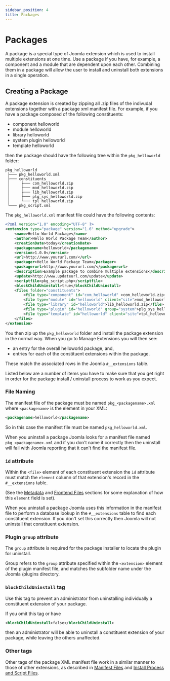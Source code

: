 ```yaml
---
sidebar_position: 4
title: Packages
---
```


Packages
========

A package is a special type of Joomla extension which is used to install multiple extensions at one time. Use a package if you have, for example, a component and a module that are dependent upon each other. Combining them in a package will allow the user to install and uninstall both extensions in a single operation.

## Creating a Package

A package extension is created by zipping all .zip files of the indivudal extensions together with a package xml manifest file. For example, if you have a package composed of the following constituents:

- component helloworld
- module helloworld
- library helloworld
- system plugin helloworld
- template helloworld

then the package should have the following tree within the `pkg_helloworld` folder:

```
pkg_helloworld
 ├─── pkg_helloworld.xml
 ├─── constituents
 │     ├─── com_helloworld.zip
 │     ├─── mod_helloworld.zip
 │     ├─── lib_helloworld.zip
 │     ├─── plg_sys_helloworld.zip
 │     └─── tpl_helloworld.zip
 └─── pkg_script.xml

```

The `pkg_helloworld.xml` manifest file could have the following contents:

```xml title="pkg_helloworld.xml"
<?xml version="1.0" encoding="UTF-8" ?>
<extension type="package" version="1.6" method="upgrade">
    <name>Hello World Package</name>
    <author>Hello World Package Team</author>
    <creationDate>today</creationDate>
    <packagename>helloworld</packagename>
    <version>1.0.0</version>
    <url>http://www.yoururl.com/</url>
    <packager>Hello World Package Team</packager>
    <packagerurl>http://www.yoururl.com/</packagerurl>
    <description>Example package to combine multiple extensions</description>
    <update>http://www.updateurl.com/update</update>
    <scriptfile>pkg_script.php</scriptfile>
    <blockChildUninstall>true</blockChildUninstall>
    <files folder="constituents">
        <file type="component" id="com_helloworld" >com_helloworld.zip</file>
        <file type="module" id="helloworld" client="site">mod_helloworld.zip</file>
        <file type="library" id="helloworld">lib_helloworld.zip</file>
        <file type="plugin" id="helloworld" group="system">plg_sys_helloworld.zip</file>
        <file type="template" id="helloworld" client="site">tpl_helloworld.zip</file>
    </files>
</extension>
```

You then zip up the `pkg_helloworld` folder and install the package extension in the normal way.
When you go to Manage Extensions you will then see:
- an entry for the overall helloworld package, and,
- entries for each of the constituent extensions within the package.

These match the associated rows in the Joomla `#__extensions` table.

Listed below are a number of items you have to make sure that you get right in order for the package install / uninstall process to work as you expect.

### File Naming

The manifest file of the package must be named `pkg_<packagename>.xml` where `<packagename>` is the element in your XML:

```xml
<packagename>helloworld</packagename>
```

So in this case the manifest file must be named `pkg_helloworld.xml`.

When you uninstall a package Joomla looks for a manifest file named `pkg_<packagename>.xml` and if you don't name it correctly then the uninstall will fail with Joomla reporting that it can't find the manifest file.

### `id` attribute

Within the `<file>` element of each constituent extension the `id` attribute must match the `element` column of that extension's record in the `#__extensions` table.

(See the [Metadata](manifest.md#metadata) and [Frontend Files](manifest.md#frontend-files) sections for some explanation of how this `element` field is set).

When you uninstall a package Joomla uses this information in the manifest file to perform a database lookup in the `#__extensions` table to find each constituent extension. If you don't set this correctly then Joomla will not uninstall that constituent extension.

### Plugin `group` attribute

The `group` attribute is required for the package installer to locate the plugin for uninstall.

Group refers to the `group` attribute specified within the `<extension>` element of the plugin manifest file, and matches the subfolder name under the Joomla /plugins directory.

### `blockChildUninstall` tag

Use this tag to prevent an administrator from uninstalling individually a constituent extension of your package.

If you omit this tag or have

```xml
<blockChildUninstall>false</blockChildUninstall>
```

then an administrator will be able to uninstall a constituent extension of your package, while leaving the others unaffected.

### Other tags

Other tags of the package XML manifest file work in a similar manner to those of other extensions, as described in [Manifest Files](manifest.md) and [Install Process and Script Files](install-process.md).
